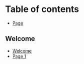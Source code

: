 # Table of contents

* [Page](README.md)

## Welcome

* [Welcome](welcome/welcome.md)
* [Page 1](welcome/page-1.md)
